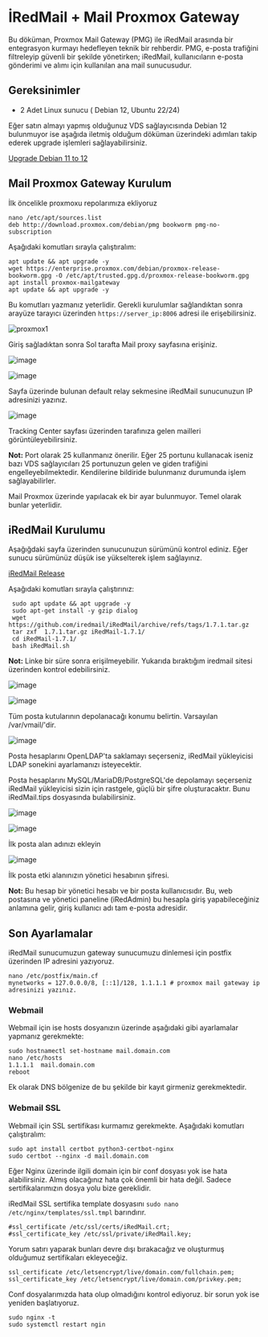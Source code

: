 # İRedMail + Mail Proxmox Gateway


Bu döküman, Proxmox Mail Gateway (PMG) ile iRedMail arasında bir entegrasyon kurmayı hedefleyen teknik bir rehberdir. PMG, e-posta trafiğini filtreleyip güvenli bir şekilde yönetirken; iRedMail, kullanıcıların e-posta gönderimi ve alımı için kullanılan ana mail sunucusudur.

## Gereksinimler

- 2 Adet Linux sunucu ( Debian 12, Ubuntu 22/24)


Eğer satın almayı yapmış olduğunuz VDS sağlayıcısında Debian 12 bulunmuyor ise aşağıda iletmiş olduğum döküman üzerindeki adımları takip ederek upgrade işlemleri sağlayabilirsiniz.

[Upgrade Debian 11 to 12](https://phoenixnap.com/kb/upgrade-debian-11-to-12)

## Mail Proxmox Gateway Kurulum


İlk öncelikle proxmoxu repolarımıza ekliyoruz


```
nano /etc/apt/sources.list
deb http://download.proxmox.com/debian/pmg bookworm pmg-no-subscription
```

Aşağıdaki komutları sırayla çalıştıralım:

```
apt update && apt upgrade -y
wget https://enterprise.proxmox.com/debian/proxmox-release-bookworm.gpg -O /etc/apt/trusted.gpg.d/proxmox-release-bookworm.gpg
apt install proxmox-mailgateway
apt update && apt upgrade -y
```

Bu komutları yazmanız yeterlidir. Gerekli kurulumlar sağlandıktan sonra arayüze tarayıcı üzerinden `https://server_ip:8006` adresi ile erişebilirsiniz.

![proxmox1](https://github.com/user-attachments/assets/86521b6a-75b7-48b8-94d8-46780fc1bd91)

Giriş sağladıktan sonra Sol tarafta Mail proxy sayfasına erişiniz.

![image](https://github.com/user-attachments/assets/8fa90eae-5ea9-41af-b9be-2b416451bd4f)

![image](https://github.com/user-attachments/assets/7b80f1a6-c864-4650-a869-b6e202df39a5)

Sayfa üzerinde bulunan default relay sekmesine iRedMail sunucunuzun IP adresinizi yazınız.

![image](https://github.com/user-attachments/assets/623c18e6-9d1f-49c8-9c3c-e8c2ef95a862)

Tracking Center sayfası üzerinden tarafınıza gelen mailleri görüntüleyebilirsiniz.


**Not:** Port olarak 25 kullanmanız önerilir. Eğer 25 portunu kullanacak iseniz bazı VDS sağlayıcıları 25 portunuzun gelen ve giden trafiğini engelleyebilmektedir. Kendilerine bildiride bulunmanız durumunda işlem sağlayabilirler.

Mail Proxmox üzerinde yapılacak ek bir ayar bulunmuyor. Temel olarak bunlar yeterlidir.


## iRedMail Kurulumu

Aşağığdaki sayfa üzerinden sunucunuzun sürümünü kontrol ediniz. Eğer sunucu sürümünüz düşük ise yükselterek işlem sağlayınız.


[iRedMail Release](https://www.iredmail.org/download.html)

Aşağıdaki komutları sırayla çalıştırınız:

```
 sudo apt update && apt upgrade -y
 sudo apt-get install -y gzip dialog
 wget https://github.com/iredmail/iRedMail/archive/refs/tags/1.7.1.tar.gz
 tar zxf  1.7.1.tar.gz iRedMail-1.7.1/
 cd iRedMail-1.7.1/
 bash iRedMail.sh
```

**Not:** Linke bir süre sonra erişilmeyebilir. Yukarıda bıraktığım iredmail sitesi üzerinden kontrol edebilirsiniz.


![image](https://github.com/user-attachments/assets/ea76e914-d65c-4946-90a7-9a2496b0037b)


![image](https://github.com/user-attachments/assets/fd293878-d79b-46dc-b9eb-9de3d2627d32)

Tüm posta kutularının depolanacağı konumu belirtin. Varsayılan /var/vmail/'dir.


![image](https://github.com/user-attachments/assets/c5c1c01a-f135-4044-b8ae-6f30d742f20a)

Posta hesaplarını OpenLDAP'ta saklamayı seçerseniz, iRedMail yükleyicisi LDAP sonekini ayarlamanızı isteyecektir.

Posta hesaplarını MySQL/MariaDB/PostgreSQL'de depolamayı seçerseniz iRedMail yükleyicisi sizin için rastgele, güçlü bir şifre oluşturacaktır. Bunu iRedMail.tips dosyasında bulabilirsiniz.

![image](https://github.com/user-attachments/assets/7d8f377f-019c-4ded-b006-67f1995fe1ee)

![image](https://github.com/user-attachments/assets/fdc31b92-42c9-499d-b566-17367e0f7c5d)

İlk posta alan adınızı ekleyin

![image](https://github.com/user-attachments/assets/0ad06fdf-370e-4ff5-bd0e-b8a8addf19d5)

İlk posta etki alanınızın yönetici hesabının şifresi.

**Not:** Bu hesap bir yönetici hesabı ve bir posta kullanıcısıdır. Bu, web postasına ve yönetici paneline (iRedAdmin) bu hesapla giriş yapabileceğiniz anlamına gelir, giriş kullanıcı adı tam e-posta adresidir.

## Son Ayarlamalar

iRedMail sunucumuzun gateway sunucumuzu dinlemesi için postfix üzerinden IP adresini yazıyoruz.

```
nano /etc/postfix/main.cf
mynetworks = 127.0.0.0/8, [::1]/128, 1.1.1.1 # proxmox mail gateway ip adresinizi yazınız.
```

### Webmail

Webmail için ise hosts dosyanızın üzerinde aşağıdaki gibi ayarlamalar yapmanız gerekmekte:

```
sudo hostnamectl set-hostname mail.domain.com
nano /etc/hosts
1.1.1.1  mail.domain.com
reboot
```

Ek olarak DNS bölgenize de bu şekilde bir kayıt girmeniz gerekmektedir.

### Webmail SSL

Webmail için SSL sertifikası kurmamız gerekmekte. Aşağıdaki komutları çalıştıralım:


```
sudo apt install certbot python3-certbot-nginx
sudo certbot --nginx -d mail.domain.com
```

Eğer Nginx üzerinde ilgili domain için bir conf dosyası yok ise hata alabilirsiniz. Almış olacağınız hata çok önemli bir hata değil. Sadece sertifikalarımızın dosya yolu bize gereklidir.

iRedMail SSL sertifika template dosyasını  `sudo nano /etc/nginx/templates/ssl.tmpl` barındırır.

```
#ssl_certificate /etc/ssl/certs/iRedMail.crt;
#ssl_certificate_key /etc/ssl/private/iRedMail.key;
```
Yorum satırı yaparak bunları devre dışı bırakacağız ve oluşturmuş olduğumuz sertifikaları ekleyeceğiz.

```
ssl_certificate /etc/letsencrypt/live/domain.com/fullchain.pem;
ssl_certificate_key /etc/letsencrypt/live/domain.com/privkey.pem;
```

Conf dosyalarımızda hata olup olmadığını kontrol ediyoruz. bir sorun yok ise yeniden başlatıyoruz.

```
sudo nginx -t
sudo systemctl restart ngin
```









